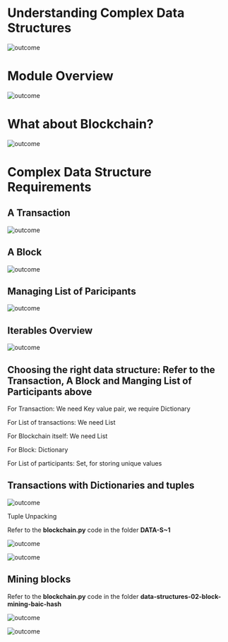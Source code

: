 # Understanding Complex Data Structures

![outcome](./01.JPG)

# Module Overview

![outcome](./02.JPG)

# What about Blockchain?

![outcome](./03.JPG)

# Complex Data Structure Requirements

## A Transaction

![outcome](./04.JPG)

## A Block

![outcome](./05.JPG)

## Managing List of Paricipants

![outcome](./06.JPG)

## Iterables Overview

![outcome](./07.JPG)

## Choosing the right data structure: Refer to the Transaction, A Block and Manging List of Participants above
 For Transaction: We need Key value pair, we require Dictionary
 
 For List of transactions: We need List
 
 For Blockchain itself: We need List
 
 For Block: Dictionary
 
 For List of participants: Set, for storing unique values

## Transactions with Dictionaries and tuples

![outcome](./08.JPG)

Tuple Unpacking

Refer to the **blockchain.py** code in the folder **DATA-S~1**

![outcome](./09.JPG)

![outcome](./10.JPG)

## Mining blocks

Refer to the **blockchain.py** code in the folder **data-structures-02-block-mining-baic-hash** 

![outcome](./11.JPG)

![outcome](./12.JPG)





 
 


